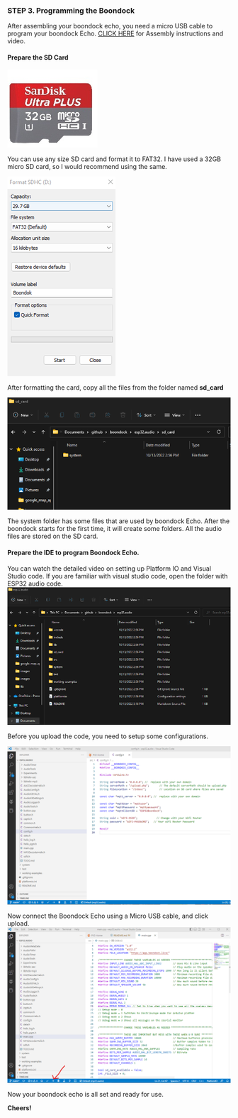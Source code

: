 ### STEP 3. Programming the Boondock

After assembling your boondock echo, you need a micro USB cable to program your boondock Echo. [CLICK HERE](/3d.print/README.md) for Assembly instructions and video.

#### Prepare the SD Card
![logo](/mediakit/images/sdcard.jpg)


You can use any size SD card and format it to FAT32. I have used a 32GB micro SD card, so I would recommend using the same.

![logo](/mediakit/images/sdcard-format.png)


After formatting the card, copy all the files from the folder named **sd_card**

![logo](/mediakit/images/sdcard-files.png)

The system folder has some files that are used by boondock Echo. After the boondock starts for the first time, it will create some folders. All the audio files are stored on the SD card.

#### Prepare the IDE to program Boondock Echo.

You can watch the detailed video on setting up Platform IO and Visual Studio code. If you are familiar with visual studio code, open the folder with ESP32 audio code.
![logo](/mediakit/images/codeesp32.png)


Before you upload the code, you need to setup some configurations.

![logo](/mediakit/images/vscode-config.png)


Now connect the Boondock Echo using a Micro USB cable, and click upload.
![logo](/mediakit/images/vscode-upload.png)

Now your boondock echo is all set and ready for use.

**Cheers!**